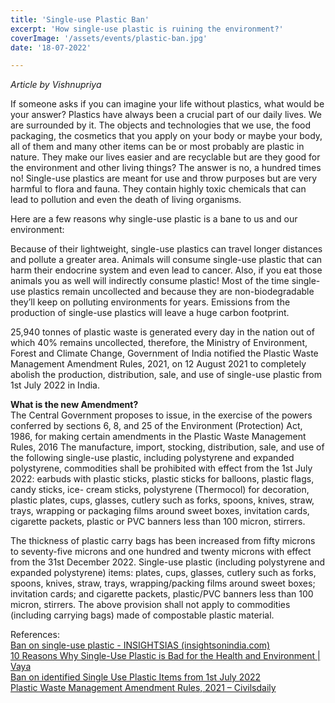 ```yaml
---
title: 'Single-use Plastic Ban'
excerpt: 'How single-use plastic is ruining the environment?'
coverImage: '/assets/events/plastic-ban.jpg'
date: '18-07-2022'

---
```

*Article by Vishnupriya* </br> 

If someone asks if you can imagine your life without plastics, what would be your answer? 
Plastics have always been a crucial part of our daily lives. We are surrounded by it. The objects and technologies that we use, the food packaging, the cosmetics that you apply on your body or maybe your body, all of them and many other items can be or most probably are plastic in nature. They make our lives easier and are recyclable but are they good for the environment and other living things? The answer is no, a hundred times no! 
Single-use plastics are meant for use and throw purposes but are very harmful to flora and fauna. They contain highly toxic chemicals that can lead to pollution and even the death of living organisms. 
 
Here are a few reasons why single-use plastic is a bane to us and our environment:
 
Because of their lightweight, single-use plastics can travel longer distances and pollute a greater area.
Animals will consume single-use plastic that can harm their endocrine system and even lead to cancer. Also, if you eat those animals you as well will indirectly consume plastic!
Most of the time single-use plastics remain uncollected and because they are non-biodegradable they’ll keep on polluting environments for years.
Emissions from the production of single-use plastics will leave a huge carbon footprint.
 
25,940 tonnes of plastic waste is generated every day in the nation out of which 40% remains uncollected, therefore, the Ministry of Environment, Forest and Climate Change, Government of India notified the Plastic Waste Management Amendment Rules, 2021, on 12 August 2021 to completely abolish the production, distribution, sale, and use of single-use plastic from 1st July 2022 in India.
 
**What is the new Amendment?** </br>
The Central Government proposes to issue, in the exercise of the powers conferred by sections 6, 8, and 25 of the Environment (Protection) Act, 1986, for making certain amendments in the Plastic Waste Management Rules, 2016
The manufacture, import, stocking, distribution, sale, and use of the following single-use plastic, including polystyrene and expanded polystyrene, commodities shall be prohibited with effect from the 1st July 2022: earbuds with plastic sticks, plastic sticks for balloons, plastic flags, candy sticks, ice- cream sticks, polystyrene (Thermocol) for decoration, plastic plates, cups, glasses, cutlery such as forks, spoons, knives, straw, trays, wrapping or packaging films around sweet boxes, invitation cards, cigarette packets, plastic or PVC banners less than 100 micron, stirrers.
 
The thickness of plastic carry bags has been increased from fifty microns to seventy-five microns and one hundred and twenty microns with effect from the 31st December 2022.
Single-use plastic (including polystyrene and expanded polystyrene) items: plates, cups, glasses, cutlery such as forks, spoons, knives, straw, trays, wrapping/packing films around sweet boxes; invitation cards; and cigarette packets, plastic/PVC banners less than 100 micron, stirrers.
The above provision shall not apply to commodities (including carrying bags) made of compostable plastic material.
 
References:</br>
[Ban on single-use plastic - INSIGHTSIAS (insightsonindia.com)](https://www.insightsonindia.com/2019/10/03/ban-on-single-use-plastic/#:~:text=1%20Single-use%20plastics%20slowly%20and%20gradually%20break%20down,tissue%2C%20and%20finally%2C%20enter%20the%20human%20food%20chain.) </br>
[10 Reasons Why Single-Use Plastic is Bad for the Health and Environment | Vaya](https://vaya.in/10-reasons-why-single-use-plastic-is-bad-for-the-health-and-environment/#:~:text=%2010%20Reasons%20Why%20Single-Use%20Plastic%20is%20Bad,of%20the%20plastics%20are%20recycled%2C%20most...%20More%20) </br>
[Ban on identified Single Use Plastic Items from 1st July 2022](https://pib.gov.in/PressReleasePage.aspx?PRID=1837518) </br>
[Plastic Waste Management Amendment Rules, 2021 – Civilsdaily](https://www.civilsdaily.com/news/plastic-waste-management-amendment-rules-2021/#:~:text=The%20Environment%20Ministry%20has%20notified%20the%20Plastic%20Waste,become%20an%20important%20environmental%20challenge%20confronting%20all%20countries.) </br>


